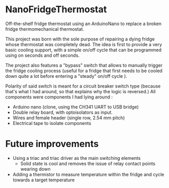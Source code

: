 # NanoFridgeThermostat
Off-the-shelf fridge thermostat using an ArduinoNano to replace a broken fridge thermomechanical thermostat.

This project was born with the sole purpose of repairing a dying fridge whose thermostat was completely dead.
The idea is first to provide a very basic cooling support, with a simple on/off cycle that can be programmed using on seconds and off seconds.

The project also features a "bypass" switch that allows to manually trigger the fridge cooling process (useful for a fridge that first needs to be cooled down quite a lot before entering a "steady" on/off cycle ).

Polarity of said switch is meant for a circuit breaker switch type (because that's what I had around, so that explains why the logic is reversed.)
All components were components I had lying around :
* Arduino nano (clone, using the CH341 UART to USB bridge)
* Double relay board, with optoisolators as input.
* Wires and female header (single row, 2.54 mm pitch)
* Electrical tape to isolate components

# Future improvements
* Using a triac and triac driver as the main switching elements
    * Solid state is cool and removes the issue of relay contact points wearing down
* Adding a thermistor to measure temperature within the fridge and cycle towards a target temperature
